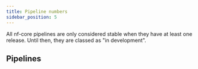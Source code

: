 ```yaml
---
title: Pipeline numbers
sidebar_position: 5
---
```


All nf-core pipelines are only considered stable when they have at least one release. Until then, they are classed as "in development".

<!-- TODO nf-core pipeline numbers over time -->

## Pipelines

<!-- TODO Table with Name 	Age 	Releases 	Committers 	Commits 	Stargazers 	Watchers 	Network Forks 	Clones 	Unique cloners 	Repo views 	Unique repo visitors -->
